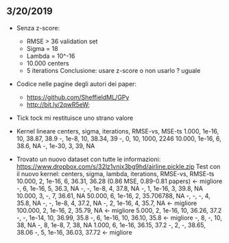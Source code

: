 ﻿## 3/20/2019
* Senza z-score: 
	* RMSE > 36 validation set
	* Sigma = 18
	* Lambda = 10^-16
	* 10.000 centers
	* 5 iterations
	Conclusione: usare z-score o non usarlo ? uguale

* Codice nelle pagine degli autori dei paper:
	* https://github.com/SheffieldML/GPy
	* http://bit.ly/2qwR5eW;
	
* Tick tock mi restituisce uno strano valore

* Kernel lineare
centers, sigma, iterations, RMSE-vs, MSE-ts
1.000, 1e-16, 10, 38.87, 38.9
-, 1e-8, 10, 38.34, 39
-, 0, 10, 1000, 2246
10.000, 1e-16, 6, 38.6, NA
-, 1e-30, 3, 39, NA


* Trovato un nuovo dataset con tutte le informazioni: https://www.dropbox.com/s/32lz1vnjx3bg9hd/airline.pickle.zip
Test con il nuovo kernel:
centers, sigma, lambda, iterations, RMSE-vs, RMSE-ts
10.000, 2, 1e-16, 6, 36.31, 36.28 (0.86 MSE, 0.89-0.81 papers) <- migliore
-, 6, 1e-16, 5, 36.3, NA
-, -, 1e-8, 4, 37.8, NA
-, 1, 1e-16, 3, 39.8, NA
10.000, 3, -, 7, 36.61, NA
50.000, 6, 1e-16, 2, 35.706788, NA
-, -, -, 4, 35.8, NA
-, -, 1e-8, 4, 37.2, NA
-, 2, 1e-16, 4, 35.7, NA <- migliore
100.000, 2, 1e-16, 2, 35.79, NA <- migliore
5.000, 2, 1e-16, 10, 36.26, 37.2
-, -, 1e-14, 10, 36.99, 35.8
-, 6, 1e-16, 10, 36.10, 35.8 <- migliore
-, 8, -, 10, 38, NA
-, 8, 1e-8, 7, 38, NA
1.000, 6, 1e-16, 36.15, 37.2
-, 2, -, 38.65, 38.06
-, 5, 1e-16, 36.03, 37.72 <- migliore